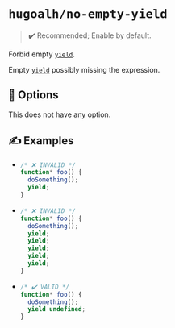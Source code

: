 # `hugoalh/no-empty-yield`

> ✔️ Recommended; Enable by default.

Forbid empty [`yield`][ecmascript-yield].

Empty [`yield`][ecmascript-yield] possibly missing the expression.

## 🔧 Options

This does not have any option.

## ✍️ Examples

- ```ts
  /* ❌ INVALID */
  function* foo() {
    doSomething();
    yield;
  }
  ```
- ```ts
  /* ❌ INVALID */
  function* foo() {
    doSomething();
    yield;
    yield;
    yield;
    yield;
    yield;
  }
  ```
- ```ts
  /* ✔️ VALID */
  function* foo() {
    doSomething();
    yield undefined;
  }
  ```

[ecmascript-yield]: https://developer.mozilla.org/en-US/docs/Web/JavaScript/Reference/Operators/yield
